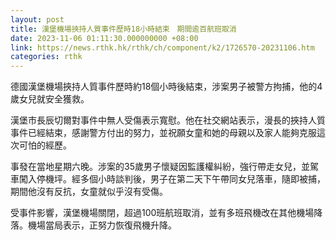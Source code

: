 ```yaml
---
layout: post
title: 漢堡機場挾持人質事件歷時18小時結束　期間逾百航班取消
date: 2023-11-06 01:11:30.000000000 +08:00
link: https://news.rthk.hk/rthk/ch/component/k2/1726570-20231106.htm
categories: rthk
---
```


德國漢堡機場挾持人質事件歷時約18個小時後結束，涉案男子被警方拘捕，他的4歲女兒就安全獲救。

漢堡市長辰切爾對事件中無人受傷表示寬慰。他在社交網站表示，漫長的挾持人質事件已經結束，感謝警方付出的努力，並祝願女童和她的母親以及家人能夠克服這次可怕的經歷。

事發在當地星期六晚。涉案的35歲男子懷疑因監護權糾紛，強行帶走女兒，並駕車闖入停機坪。經多個小時談判後，男子在第二天下午帶同女兒落車，隨即被捕，期間他沒有反抗，女童就似乎沒有受傷。

受事件影響，漢堡機場關閉，超過100班航班取消，並有多班飛機改在其他機場降落。機場當局表示，正努力恢復飛機升降。
